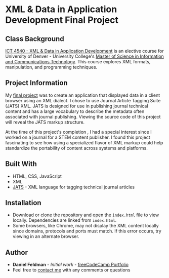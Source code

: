 # XML & Data in Application Development Final Project

## Class Background
[ICT 4540 - XML & Data in Application Development](https://universitycollege.du.edu/courses/coursesdetail.cfm?degreecode=ict&coursenum=4540) is an elective course for University of Denver - University College's [Master of Science in Information and Communications Technology](https://universitycollege.du.edu/ict/degree/masters/web-design-and-development-online/degreeid/400). This course explores XML formats, manipulation, and programming techniques.

## Project Information
My [final project](https://feldbot.github.io/MS-ICT-XML-and-Data-in-Application-Development/) was to create an application that displayed  data in a client browser using an XML dialect. I chose to use Journal Article Tagging Suite (JATS) XML. JATS is designed for use in publishing journal technical content and has a large vocabulary to describe the metadata often associated with journal publishing. Viewing the source code of this project will reveal the JATS markup structure.

At the time of this project's completion , I had a special interest since I worked on a journal for a STEM content publisher. I found this project fascinating to see how using a specialized flavor of XML markup could help standardize the portability of content across systems and platforms.

## Built With
- HTML, CSS, JavaScript
- XML
- [JATS](https://jats.nlm.nih.gov/) - XML language for tagging technical journal articles

## Installation
* Download or clone the repository and open the `index.html` file to view locally. Dependencies are linked from `index.html`.
* Some browsers, like Chrome, may not display the XML content locally since domains, protocols and ports must match. If this error occurs, try viewing in an alternate browser. 

## Author

* **Daniel Feldman** - *Initial work* - [freeCodeCamp Portfolio](https://feldbot.github.io/fcc-portfolio/)
* Feel free to [contact me](mailto:feldbot@gmail.com) with any comments or questions

